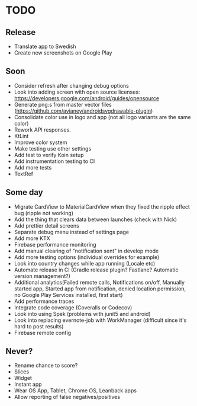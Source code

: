 # TODO

## Release
* Translate app to Swedish
* Create new screenshots on Google Play

## Soon
* Consider refresh after changing debug options
* Look into adding screen with open source licenses: https://developers.google.com/android/guides/opensource
* Generate png:s from master vector files (https://github.com/avianey/androidsvgdrawable-plugin)
* Consolidate color use in logo and app (not all logo variants are the same color)
* Rework API responses.
* KtLint
* Improve color system
* Make testing use other settings
* Add test to verify Koin setup
* Add instrumentation testing to CI
* Add more tests
* TextRef

## Some day
* Migrate CardView to MaterialCardView when they fixed the ripple effect bug (ripple not working)
* Add the thing that clears data between launches (check with Nick)
* Add prettier detail screens
* Separate debug menu instead of settings page
* Add more KTX
* Firebase performance monitoring
* Add manual clearing of "notification sent" in develop mode
* Add more testing options (individual overrides for example)
* Look into country changes while app running (Locale etc)
* Automate release in CI (Gradle release plugin? Fastlane? Automatic version management?)
* Additional analytics(Failed remote calls, Notifications on/off, Manually started app, Started app from notification, denied location permission, no Google Play Services installed, first start)
* Add performance traces
* Integrate code coverage (Coveralls or Codecov)
* Look into using Spek (problems with junit5 and android)
* Look into replacing evernote-job with WorkManager (difficult since it's hard to post results)
* Firebase remote config

## Never?
* Rename chance to score?
* Slices
* Widget
* Instant app
* Wear OS App, Tablet, Chrome OS, Leanback apps
* Allow reporting of false negatives/positives
